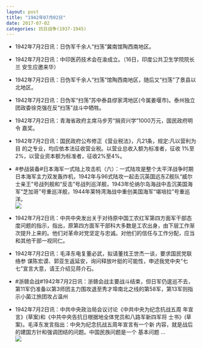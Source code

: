 ```yaml
---
layout: post
title: "1942年07月02日"
date: 2017-07-02
categories: 抗日战争(1937-1945)
---
```


<meta name="referrer" content="no-referrer" />

- 1942年7月2日讯：日伪军千余人“扫荡”冀南馆陶西南地区。 

- 1942年7月2日讯：中印医药技术会在渝成立。（16日，印度公共卫生学院院长兰 安生应邀来华） 

- 1942年7月2日讯：日伪军千余人“扫荡”馆陶西南地区，随后又“扫荡”了景县以北地区。 

- 1942年7月2日讯：日伪军“扫荡”苏中泰县缪家湾地区(今属姜堰市)。泰州独立团政委徐克强在反“扫荡”战斗中牺牲。 

- 1942年7月2日讯：青海省政府主席马步芳“捐资兴学”1000万元，国民政府明令 嘉奖。 

- 1942年7月2日讯：国民政府公布修正《营业税法》，凡21条，规定:凡以营利为目 的之专业，均应依本法征收营业税。以营业总收入额为标准者，征收 1%至2%，以营业资本额为标准者，征收2%至4%。 

- #参战装备#日本海军一式陆上攻击机（六）：一式陆攻是整个太平洋战争时期日本海军主力双发轰炸机，1942年与96式陆攻一起击沉英国远东Z舰队“威尔士亲王”号战列舰和“反击”号战列巡洋舰，1943年伦纳尔岛海战中击沉美国海军“芝加哥”号重巡洋舰，1944年莱特湾海战中重创美国海军“堪培拉”号重巡洋。 <br/><img src="https://wx3.sinaimg.cn/large/aca367d8ly1fh5b6ayqfpj20hs0vo46r.jpg" />

- 1942年7月2日讯：中共中央发出关于对待原中国工农红军第四方面军干部态度问题的指示，指出，原第四方面军干部科大多数是工农出身，由下层工作渐次提升上来的。他们对革命对党坚定与忠诚。对他们的信任与工作分配，应当和其他干部一视同仁。 

- 1942年7月2日讯：毛泽东电复董必武，拟请董找王世杰一谈，要求国民党联络参 谋陈宏谟、郭亚生返延安，询问释放叶挺的可能性，申述我党中央“七 七”宣言大意，请王介绍见蒋介石。 

- #浙赣会战#1942年7月2日讯：浙赣会战主要战斗结束，但日军仍逡巡不去，第11军仍准备以第3师团主力围攻退至秀才埠南北之线的第58军，第13军则指示小菌江旅团攻占温州 

- 1942年7月2日讯：中共中央政治局会议讨论《中共中央为纪念抗战五周 年宣言》(草案)和《中共中央告抗日根据地全体党员和八路军新四军将 士书》(草案)。毛泽东发言指出：中央为纪念抗战五周年宣言有一个新 内容，就是战后的建国方针和强调团结的问题。中国民族问题是一个 基本问题 ... <br/><img src="https://wx4.sinaimg.cn/large/aca367d8ly1fh57pmeetoj20c80hrdg7.jpg" />


